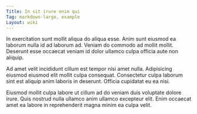 ```yaml
---
Title: In sit irure enim qui
Tag: markdown-large, example
Layout: wiki
---
```

In exercitation sunt mollit aliqua do aliqua esse. Anim sunt eiusmod ea laborum nulla id ad laborum ad. Veniam do commodo ad mollit mollit. Deserunt esse occaecat veniam id dolor ullamco culpa officia aute non aliquip.

Ad amet velit incididunt cillum est tempor nisi amet nulla. Adipisicing eiusmod eiusmod elit mollit culpa consequat. Consectetur culpa laborum sint est aliquip anim laboris in deserunt. Officia cupidatat eu ea nisi.

Eiusmod mollit culpa labore ut cillum ad do veniam duis voluptate dolore irure. Quis nostrud nulla ullamco anim ullamco excepteur elit. Enim occaecat amet ea labore in reprehenderit magna minim ea culpa velit.